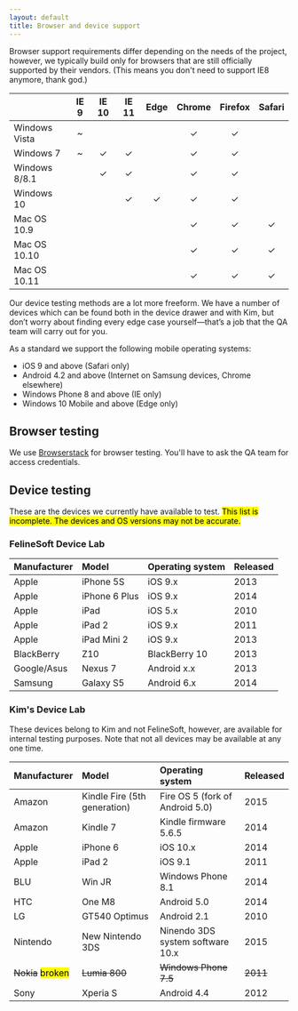 ```yaml
---
layout: default
title: Browser and device support
---
```


Browser support requirements differ depending on the needs of the project, however, we typically build only for browsers that are still officially supported by their vendors. (This means you don't need to support IE8 anymore, thank god.)

|  |IE 9|IE 10|IE 11|Edge|Chrome|Firefox|Safari|
|:-|:----:|:-----:|:-----:|:-----:|:----:|:-----:|:----:|
|Windows Vista|~| | | |✓|✓| |
|Windows 7    |~|✓|✓| |✓|✓| |
|Windows 8/8.1| |✓|✓| |✓|✓| |
|Windows 10   | | |✓|✓|✓|✓| |
|Mac OS 10.9  | | | | |✓|✓|✓|
|Mac OS 10.10 | | | | |✓|✓|✓|
|Mac OS 10.11 | | | | |✓|✓|✓|

Our device testing methods are a lot more freeform. We have a number of devices which can be found both in the device drawer and with Kim, but don’t worry about finding every edge case yourself—that’s a job that the QA team will carry out for you.

As a standard we support the following mobile operating systems:

* iOS 9 and above (Safari only)
* Android 4.2 and above  (Internet on Samsung devices, Chrome elsewhere)
* Windows Phone 8 and above (IE only)
* Windows 10 Mobile and above (Edge only) 

## Browser testing

We use [Browserstack](http://browserstack.com) for browser testing. You'll have to ask the QA team for access credentials.

## Device testing

These are the devices we currently have available to test. <mark>This list is incomplete. The devices and OS versions may not be accurate.</mark>

### FelineSoft Device Lab

|Manufacturer|Model|Operating system|Released|
|:-----------|:----|:---------------|:-------|
|Apple|iPhone 5S|iOS 9.x|2013|
|Apple|iPhone 6 Plus|iOS 9.x|2014|
|Apple|iPad|iOS 5.x|2010|
|Apple|iPad 2|iOS 9.x|2011|
|Apple|iPad Mini 2|iOS 9.x|2013|
|BlackBerry|Z10|BlackBerry 10|2013|
|Google/Asus|Nexus 7|Android x.x|2013|
|Samsung|Galaxy S5|Android 6.x|2014|

### Kim's Device Lab

These devices belong to Kim and not FelineSoft, however, are available for internal testing purposes. Note that not all devices may be available at any one time.

|Manufacturer|Model|Operating system|Released|
|:-----------|:----|:---------------|:-------|
|Amazon|Kindle Fire (5th generation)|Fire OS 5 (fork of Android 5.0)|2015|
|Amazon|Kindle 7|Kindle firmware 5.6.5|2014|
|Apple|iPhone 6|iOS 10.x|2014|
|Apple|iPad 2|iOS 9.1|2011|
|BLU|Win JR|Windows Phone 8.1|2014|
|HTC|One M8|Android 5.0|2014|
|LG|GT540 Optimus|Android 2.1|2010|
|Nintendo|New Nintendo 3DS|Ninendo 3DS system software 10.x|2015|
|<del>Nokia</del> <mark>broken</mark>|<del>Lumia 800</del>|<del>Windows Phone 7.5</del>|<del>2011</del>|
|Sony|Xperia S|Android 4.4|2012|